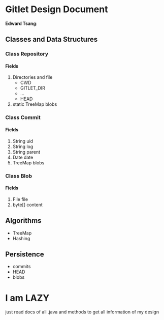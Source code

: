 # Gitlet Design Document

**Edward Tsang**:

## Classes and Data Structures

### Class Repository

#### Fields

1. Directories and file
   * CWD
   * GITLET_DIR
   * ...
   * HEAD
2. static TreeMap blobs

### Class Commit

#### Fields

1. String uid
2. String log
3. String parent
4. Date date
5. TreeMap blobs

### Class Blob

#### Fields

1. File file
2. byte[] content

## Algorithms

* TreeMap
* Hashing

## Persistence

* commits
* HEAD
* blobs

# I am LAZY

just read docs of all .java and methods to get all information of my design
